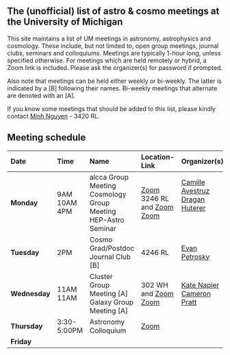 ## The (unofficial) list of astro & cosmo meetings at the University of Michigan

This site maintains a list of UM meetings in astronomy, astrophysics and cosmology. These include, but not limited to, open group meetings, journal clubs, seminars and colloquiums. Meetings are typically 1-hour long, unless specified otherwise. For meetings which are held remotely or hybrid, a Zoom link is included. Please ask the organizer(s) for password if prompted.

Also note that meetings can be held either weekly or bi-weekly. The latter is indicated by a [B] following their names. Bi-weekly meetings that alternate are denoted with an [A].

If you know some meetings that should be added to this list, please kindly contact [Minh Nguyen](mailto:nguyenmn@umich.edu) - 3420 RL.

## Meeting schedule

| Date        | Time          | Name                                            | Location-Link | Organizer(s) |
| :---------- | :------------ | :---------------------------------------------- | :------------ | :----------- |
| **Monday**     | 9AM <br> 10AM <br> 4PM | alcca Group Meeting <br> Cosmology Group Meeting <br> HEP-Astro Seminar  | [Zoom](https://umich.zoom.us/j/6514677175?pwd=ZC9jMU0yclFlQmEwZmUzdlpxL2xhQT09) <br> 3246 RL and [Zoom](https://umich.zoom.us/j/3169541237) <br> [Zoom](https://umich.zoom.us/j/91409362110)  | [Camille Avestruz](mailto:cavestru@umich.edu) <br> [Dragan Huterer](mailto:huterer@umich.edu) <br> $$~$$       |
| **Tuesday**     | 2PM        |  Cosmo Grad/Postdoc Journal Club [B]    | 4246 RL		   | [Evan Petrosky](mailto:epetros@umich.edu.)
| **Wednesday** | 11AM <br> 11AM | Cluster Group Meeting [A] <br> Galaxy Group Meeting [A]    | 302 WH and [Zoom]( https://umich.zoom.us/j/5476652018) <br> [Zoom](https://umich.zoom.us/j/9865861899)      | [Kate Napier](mailto:kanapier@umich.edu) <br> [Cameron Pratt](mailto:campratt@umich.edu)
| **Thursday**    | 3:30-5:00PM        | Astronomy Colloquium      | [Zoom](https://umich.zoom.us/j/97444738063)         |
| **Friday**      |         |       | 		   |
